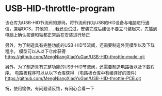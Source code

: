 # USB-HID-throttle-program

该仓库为USB-HID节流阀的源码，将节流阀作为USB的HID设备与电脑进行通信，兼容DCS，其他的……我还没试过，安装完成后建议不要立马装起来，先插到电脑上确认按键和轴都正常后在安装进行矫正

另外，为了制造具有完整功能的USB-HID节流阀，还需要制造外壳模型以及下载程序。
模型可以从以下仓库获得
https://github.com/MengNiangXiaoYuGan/USB-HID-throttle-model.git

另外，为了制造具有完整功能的USB-HID节流阀，还需要制造电路板以及下载程序。 电路板程序可以从以下仓库获得
（电路板仓库中有编译好的固件）
https://github.com/MengNiangXiaoYuGan/USB-HID-throttle-PCB.git


祝，使用愉快，有问题请反馈，有闲心会看一下
